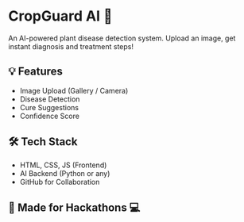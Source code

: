 # CropGuard AI 🌱

An AI-powered plant disease detection system. Upload an image, get instant diagnosis and treatment steps!

## 💡 Features
- Image Upload (Gallery / Camera)
- Disease Detection
- Cure Suggestions
- Confidence Score

## 🛠 Tech Stack
- HTML, CSS, JS (Frontend)
- AI Backend (Python or any)
- GitHub for Collaboration

## 🚀 Made for Hackathons 💻
